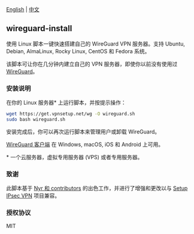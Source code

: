 [English](README.md) | [中文](README-zh.md)

## wireguard-install

使用 Linux 脚本一键快速搭建自己的 WireGuard VPN 服务器。支持 Ubuntu, Debian, AlmaLinux, Rocky Linux, CentOS 和 Fedora 系统。

该脚本可让你在几分钟内建立自己的 VPN 服务器，即使你以前没有使用过 [WireGuard](https://www.wireguard.com)。

### 安装说明

在你的 Linux 服务器\* 上运行脚本，并按提示操作：

```bash
wget https://get.vpnsetup.net/wg -O wireguard.sh
sudo bash wireguard.sh
```

安装完成后，你可以再次运行脚本来管理用户或卸载 WireGuard。

[WireGuard 客户端](https://www.wireguard.com/install/) 在 Windows, macOS, iOS 和 Android 上可用。

\* 一个云服务器，虚拟专用服务器 (VPS) 或者专用服务器。

### 致谢

此脚本基于 [Nyr 和 contributors](https://github.com/Nyr/wireguard-install) 的出色工作，并进行了增强和更改以与 [Setup IPsec VPN](https://github.com/hwdsl2/setup-ipsec-vpn) 项目兼容。

### 授权协议

MIT
